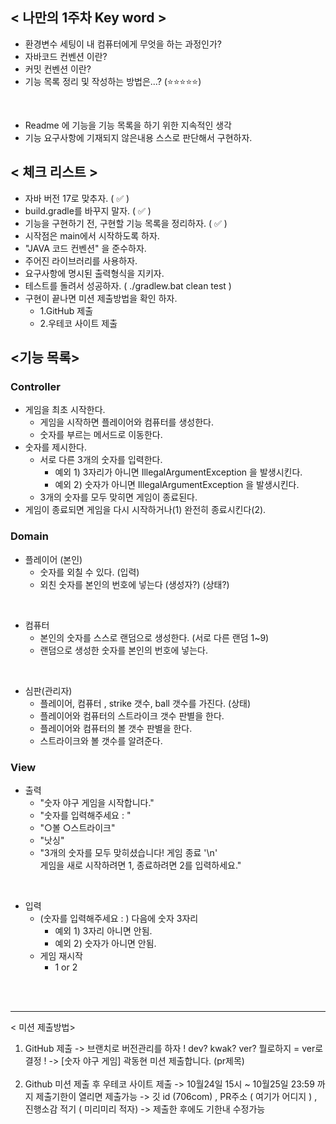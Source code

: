 ## < 나만의 1주차 Key word >
- 환경변수 세팅이 내 컴퓨터에게 무엇을 하는 과정인가?
- 자바코드 컨벤션 이란?
- 커밋 컨벤션 이란?
- 기능 목록 정리 및 작성하는 방법은...? (⭐⭐⭐⭐⭐)


<br>

- Readme 에 기능을 기능 목록을 하기 위한 지속적인 생각
- 기능 요구사항에 기재되지 않은내용 스스로 판단해서 구현하자.

   
## < 체크 리스트 >

- 자바 버전 17로 맞추자. ( ✅ )
- build.gradle를 바꾸지 말자. ( ✅ )
- 기능을 구현하기 전, 구현할 기능 목록을 정리하자. ( ✅ )
- 시작점은 main에서 시작하도록 하자.
- "JAVA 코드 컨벤션" 을 준수하자.
- 주어진 라이브러리를 사용하자.
- 요구사항에 명시된 출력형식을 지키자.
- 테스트를 돌려서 성공하자. ( ./gradlew.bat clean test )
- 구현이 끝나면 미션 제출방법을 확인 하자.
  - 1.GitHub 제출
  - 2.우테코 사이트 제출 


## <기능 목록>

### Controller 
- 게임을 최초 시작한다.
  - 게임을 시작하면 플레이어와 컴퓨터를 생성한다.
  - 숫자를 부르는 메서드로 이동한다.
- 숫자를 제시한다.
  - 서로 다른 3개의 숫자를 입력한다.
    - 예외 1) 3자리가 아니면 IllegalArgumentException 을 발생시킨다.
    - 예외 2) 숫자가 아니면 IllegalArgumentException 을 발생시킨다.
  - 3개의 숫자를 모두 맞히면 게임이 종료된다.
- 게임이 종료되면 게임을 다시 시작하거나(1) 완전히 종료시킨다(2).

### Domain
- 플레이어 (본인)
    - 숫자를 외칠 수 있다. (입력) 
    - 외친 숫자를 본인의 번호에 넣는다 (생성자?) (상태?)

<br>

- 컴퓨터 
  - 본인의 숫자를 스스로 랜덤으로 생성한다. (서로 다른 랜덤 1~9) 
  - 랜덤으로 생성한 숫자를 본인의 번호에 넣는다. 

<br>

- 심판(관리자)
  - 플레이어, 컴퓨터 , strike 갯수, ball 갯수를 가진다. (상태)
  - 플레이어와 컴퓨터의 스트라이크 갯수 판별을 한다. 
  - 플레이어와 컴퓨터의 볼 갯수 판별을 한다. 
  - 스트라이크와 볼 갯수를 알려준다. 

### View
- 출력
  - "숫자 야구 게임을 시작합니다."
  - "숫자를 입력해주세요 : "
  - "○볼 ○스트라이크"
  - "낫싱"
  - "3개의 숫자를 모두 맞히셨습니다! 게임 종료 '\n' <br>게임을 새로 시작하려면 1, 종료하려면 2를 입력하세요."

<br>

- 입력
  - (숫자를 입력해주세요 : ) 다음에 숫자 3자리
    - 예외 1) 3자리 아니면 안됨.
    - 예외 2) 숫자가 아니면 안됨.
  - 게임 재시작
    - 1 or 2



<br><br>

--- 

< 미션 제출방법>
1. GitHub 제출
   -> 브랜치로 버전관리를 하자 ! dev? kwak? ver? 뭘로하지 =  ver로 결정 !
   -> [숫자 야구 게임] 곽동현 미션 제출합니다. (pr제목)  
   <br>
2. Github 미션 제출 후 우테코 사이트 제출
   -> 10월24일 15시 ~ 10월25일 23:59 까지 제출기한이 열리면 제출가능
   -> 깃 id (706com) , PR주소 ( 여기가 어디지 ) , 진행소감 적기 ( 미리미리 적자)
   -> 제출한 후에도 기한내 수정가능

